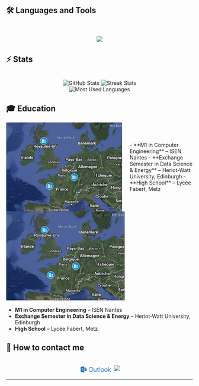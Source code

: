 ## 🛠️ Languages and Tools

<br>
<p align="center">
  <img src="https://skillicons.dev/icons?i=python,r,c,java,php,mysql,postgres,html,css,js,opencv" />
</p>

## ⚡️ Stats

<br>
<div align="center">
  <img width=320 height=250 src="https://github-readme-stats.vercel.app/api?username=arthur5775&theme=transparent&count_private=true&show_icons=true&rank_icon=github&locale=en" alt="GitHub Stats" />
  <img width=320 height=250 src="https://github-readme-streak-stats.herokuapp.com/?user=arthur5775&theme=transparent&count_private=true&border_radius=10&locale=en" alt="Streak Stats" />
  <br>
  <img width=250 src="https://github-readme-stats.vercel.app/api/top-langs?username=arthur5775&theme=transparent&layout=donut&hide=css&langs_count=8&border_radius=10&show_icons=true&locale=en" alt="Most Used Languages" />
</div>

## 🎓 Education

<div style="display: flex; align-items: center;">
  <img src="https://github.com/arthur5775/arthur5775/blob/main/img/mymap.png?raw=true" width="320" height="240" style="margin-right: 20px;" />
  <div>
    - **M1 in Computer Engineering** – ISEN Nantes  
    - **Exchange Semester in Data Science & Energy** – Heriot-Watt University, Edinburgh  
    - **High School** – Lycée Fabert, Metz
  </div>
</div>

<img src="https://github.com/arthur5775/arthur5775/blob/main/img/mymap.png?raw=true" width="320" height="240" />

- **M1 in Computer Engineering** – ISEN Nantes
- **Exchange Semester in Data Science & Energy** – Heriot-Watt University, Edinburgh
- **High School** – Lycée Fabert, Metz


## 👋 How to contact me

<br>
<div align="center">
  <a href="mailto:arthur.grossmann--le-mauguen@isen-ouest.yncrea.fr" style="text-decoration: none">
    <img src="https://raw.githubusercontent.com/arthur5775/arthur5775/main/img/ms-outlook-logo.png" height="25px" style="vertical-align: middle;"/>
    <!-- <img src="https://img.shields.io/badge/Gmail-333333?style=for-the-badge&logo=gmail&logoColor=red" /> -->
  </a>
  <a href="https://www.linkedin.com/in/arthur-grossmann-le-mauguen-45094b205/" style="text-decoration: none;">
    <img src="https://img.shields.io/badge/LinkedIn-0077B5?style=for-the-badge&logo=linkedin&logoColor=white" target="_blank" height="25px" />
  </a>
</div>
<hr>
